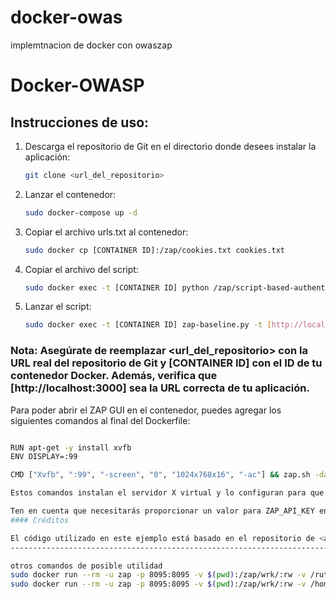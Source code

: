 # docker-owas
implemtnacion de docker con owaszap

# Docker-OWASP

## Instrucciones de uso:

1. Descarga el repositorio de Git en el directorio donde desees instalar la aplicación: 

   ```bash
   git clone <url_del_repositorio>

2. Lanzar el contenedor: 

   ```bash
   sudo docker-compose up -d
3. Copiar el archivo urls.txt al contenedor: 

   ```bash
   sudo docker cp [CONTAINER ID]:/zap/cookies.txt cookies.txt
4. Copiar el archivo del script: 

   ```bash
   sudo docker exec -t [CONTAINER ID] python /zap/script-based-authentication.py

5. Lanzar el script: 

   ```bash
   sudo docker exec -t [CONTAINER ID] zap-baseline.py -t [http://localhost:3000] -g gen.conf -r baseline.html -c cookies.txt -l WARN -s -m 5
   

### Nota: Asegúrate de reemplazar <url_del_repositorio> con la URL real del repositorio de Git y [CONTAINER ID] con el ID de tu contenedor Docker. Además, verifica que [http://localhost:3000] sea la URL correcta de tu aplicación.



Para poder abrir el ZAP GUI en el contenedor, puedes agregar los siguientes comandos al final del Dockerfile:
 ```bash

RUN apt-get -y install xvfb
ENV DISPLAY=:99

CMD ["Xvfb", ":99", "-screen", "0", "1024x768x16", "-ac"] && zap.sh -daemon && zap-cli --api-key ${ZAP_API_KEY} --verbose authorize && python3 /zap/script-based-authentication.py && bash

Estos comandos instalan el servidor X virtual y lo configuran para que ZAP pueda abrirse en modo gráfico. Luego, se inicia ZAP en modo daemon y se autoriza el API Key de ZAP CLI. A continuación, se ejecuta el script de autenticación y se abre una shell de bash para permitir la interacción manual con el contenedor si es necesario.

Ten en cuenta que necesitarás proporcionar un valor para ZAP_API_KEY en tiempo de ejecución para poder autorizar el API Key de ZAP CLI. Puedes hacerlo agregando la opción --env ZAP_API_KEY=<API_KEY> cuando ejecutes el contenedor.
#### Créditos

El código utilizado en este ejemplo está basado en el repositorio de <a href="https://github.com/jesus2307?tab=repositories">@jesus2307</a>.
-----------------------------------------------------------------------------------------------------------------------------------------------

otros comandos de posible utilidad 
sudo docker run --rm -u zap -p 8095:8095 -v $(pwd):/zap/wrk/:rw -v /ruta/hacia/cookies.txt:/zap/wrk/cookies.txt owasp/zap2docker-stable zap-baseline.py -t http://localhost:3000 -r baseline.html -c cookies.txt -l WARN -s -m 5
sudo docker run --rm -u zap -p 8095:8095 -v $(pwd):/zap/wrk/:rw -v /home/osboxes/Escritorio/porfin/cookies.txt:/zap/wrk/cookies.txt owasp/zap2docker-stable zap-baseline.py -t http://172.17.0.1:3000 -r baseline.html -c cookies.txt -l WARN -s -m 5
